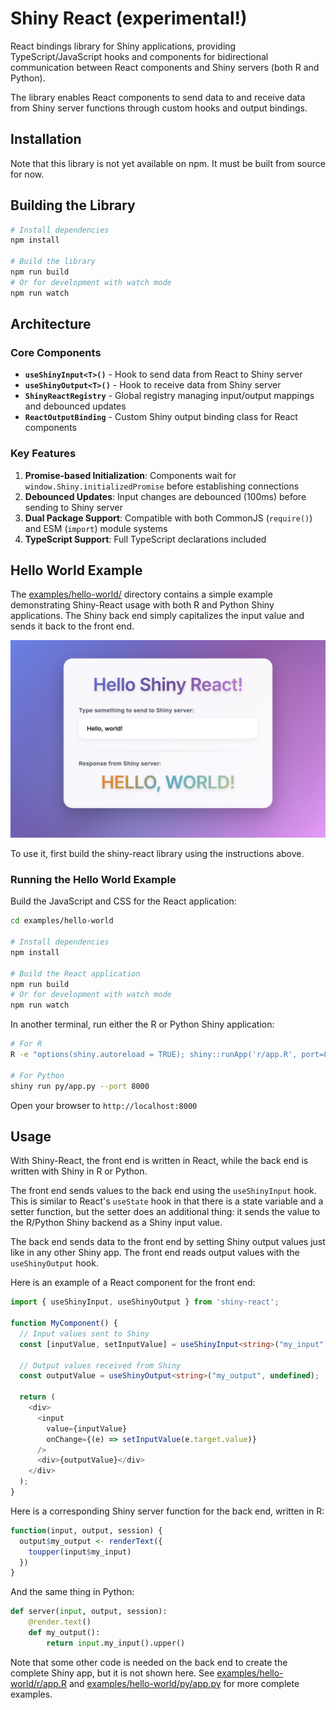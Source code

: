 Shiny React (experimental!)
===========

React bindings library for Shiny applications, providing TypeScript/JavaScript hooks and components for bidirectional communication between React components and Shiny servers (both R and Python).

The library enables React components to send data to and receive data from Shiny server functions through custom hooks and output bindings.

## Installation

Note that this library is not yet available on npm. It must be built from source for now.


## Building the Library

```bash
# Install dependencies
npm install

# Build the library
npm run build
# Or for development with watch mode
npm run watch
```

## Architecture

### Core Components

- **`useShinyInput<T>()`** - Hook to send data from React to Shiny server
- **`useShinyOutput<T>()`** - Hook to receive data from Shiny server
- **`ShinyReactRegistry`** - Global registry managing input/output mappings and debounced updates
- **`ReactOutputBinding`** - Custom Shiny output binding class for React components

### Key Features

1. **Promise-based Initialization**: Components wait for `window.Shiny.initializedPromise` before establishing connections
2. **Debounced Updates**: Input changes are debounced (100ms) before sending to Shiny server
3. **Dual Package Support**: Compatible with both CommonJS (`require()`) and ESM (`import`) module systems
4. **TypeScript Support**: Full TypeScript declarations included

## Hello World Example

The [examples/hello-world/](examples/hello-world/) directory contains a simple example demonstrating Shiny-React usage with both R and Python Shiny applications. The Shiny back end simply capitalizes the input value and sends it back to the front end.

![Hello World Example](docs/hello-world-screenshot.jpg)

To use it, first build the shiny-react library using the instructions above.

### Running the Hello World Example

Build the JavaScript and CSS for the React application:

```bash
cd examples/hello-world

# Install dependencies
npm install

# Build the React application
npm run build
# Or for development with watch mode
npm run watch
```

In another terminal, run either the R or Python Shiny application:

```bash
# For R
R -e "options(shiny.autoreload = TRUE); shiny::runApp('r/app.R', port=8000)"

# For Python
shiny run py/app.py --port 8000
```

Open your browser to `http://localhost:8000`


## Usage

With Shiny-React, the front end is written in React, while the back end is written with Shiny in R or Python. 

The front end sends values to the back end using the `useShinyInput` hook. This is similar to React's `useState` hook in that there is a state variable and a setter function, but the setter does an additional thing: it sends the value to the R/Python Shiny backend as a Shiny input value.

The back end sends data to the front end by setting Shiny output values just like in any other Shiny app. The front end reads output values with the `useShinyOutput` hook.

Here is an example of a React component for the front end:

```typescript
import { useShinyInput, useShinyOutput } from 'shiny-react';

function MyComponent() {
  // Input values sent to Shiny
  const [inputValue, setInputValue] = useShinyInput<string>("my_input", "default value");

  // Output values received from Shiny
  const outputValue = useShinyOutput<string>("my_output", undefined);

  return (
    <div>
      <input
        value={inputValue}
        onChange={(e) => setInputValue(e.target.value)}
      />
      <div>{outputValue}</div>
    </div>
  );
}
```

Here is a corresponding Shiny server function for the back end, written in R:

```r
function(input, output, session) {
  output$my_output <- renderText({
    toupper(input$my_input)
  })
}
```

And the same thing in Python:

```python
def server(input, output, session):
    @render.text()
    def my_output():
        return input.my_input().upper()
```


Note that some other code is needed on the back end to create the complete Shiny app, but it is not shown here. See [examples/hello-world/r/app.R](examples/hello-world/r/app.R) and [examples/hello-world/py/app.py](examples/hello-world/py/app.py) for more complete examples.
